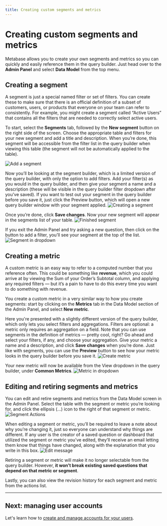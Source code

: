```yaml
---
title: Creating custom segments and metrics
---
```


# Creating custom segments and metrics

Metabase allows you to create your own segments and metrics so you can quickly and easily reference them in the query builder. Just head over to the **Admin Panel** and select **Data Model** from the top menu.

## Creating a segment

A segment is just a special named filter or set of filters. You can create these to make sure that there is an official definition of a subset of customers, users, or products that everyone on your team can refer to consistently. For example, you might create a segment called “Active Users” that contains all the filters that are needed to correctly select active users.

To start, select the **Segments** tab, followed by the **New segment** button on the right side of the screen. Choose the appropriate table and filters for your new segment and add a title and description. When you’re done, this segment will be accessible from the filter list in the query builder when viewing this table (the segment will not be automatically applied to the table).

![Add a segment](images/AddSegment.png)

Now you’ll be looking at the segment builder, which is a limited version of the query builder, with only the option to add filters. Add your filter(s) as you would in the query builder, and then give your segment a name and a description (these will be visible in the query builder filter dropdown after you’ve saved). If you want to test out your segment in the query builder before you save it, just click the Preview button, which will open a new query builder window with your segment applied.
![Creating a segment](images/CreateSegment.png)

Once you’re done, click **Save changes**. Now your new segment will appear in the segments list of your table.
![Finished segment](images/FinishedSegment.png)

If you exit the Admin Panel and try asking a new question, then click on the button to add a filter, you’ll see your segment at the top of the list.
![Segment in dropdown](images/Segment.png)

## Creating a metric

A custom metric is an easy way to refer to a computed number that you reference often. This could be something like **revenue**, which you could arrive at by viewing the Sum of your Order’s Subtotal column, and applying any required filters — but it’s a pain to have to do this every time you want to do something with revenue.

You create a custom metric in a very similar way to how you create segments: start by clicking on the **Metrics** tab in the Data Model section of the Admin Panel, and select **New metric**.

Here you're presented with a slightly different version of the query builder, which only lets you select filters and aggregations. Filters are optional: a metric only requires an aggregation on a field. Note that you can use segments in the definition of metrics — pretty cool, right? Go ahead and select your filters, if any, and choose your aggregation. Give your metric a name and a description, and click **Save changes** when you’re done. Just like with segments, you can use the **Preview** button to see how your metric looks in the query builder before you save it.
![Create metric](images/CreateMetric.png)

Your new metric will now be available from the View dropdown in the query builder, under **Common Metrics**.
![Metric in dropdown](images/Metric.png)

## Editing and retiring segments and metrics
You can edit and retire segments and metrics from the Data Model screen in the Admin Panel. Select the table with the segment or metric you’re looking for, and click the ellipsis (…) icon to the right of that segment or metric.
![Segment Actions](images/SegmentActions.png)

When editing a segment or metric, you’ll be required to leave a note about why you’re changing it, just so everyone can understand why things are different. If any user is the creator of a saved question or dashboard that utilized the segment or metric you’ve edited, they’ll receive an email letting them know that things have changed, along with the explanation that you write in this box.
![Edit message](images/EditMessage.png)

Retiring a segment or metric will make it no longer selectable from the query builder. However, **it won’t break existing saved questions that depend on that metric or segment**.

Lastly, you can also view the revision history for each segment and metric from the actions list.

---

## Next: managing user accounts
Let's learn how to [create and manage accounts for your users](04-managing-users.md).
